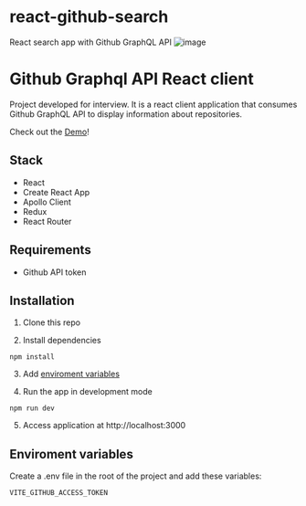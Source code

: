 # react-github-search
React search app with Github GraphQL API
![image](https://github.com/gnulitskaya/react-github-search/assets/63544167/1697942c-57cb-4d53-96c0-2e5deb219937)

# Github Graphql API React client

Project developed for interview. It is a react client application that consumes Github GraphQL API to display information about repositories.

Check out the [Demo]()!

## Stack
- React
- Create React App
- Apollo Client
- Redux
- React Router

## Requirements
- Github API token

## Installation
1) Clone this repo

2) Install dependencies
```
npm install
```
3) Add [enviroment variables](#env)
   
4) Run the app in development mode
```
npm run dev
```
5) Access application at http://localhost:3000

## <a id="env"></a>Enviroment variables
Create a .env file in the root of the project and add these variables:
```
VITE_GITHUB_ACCESS_TOKEN
```

